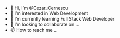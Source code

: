 - 👋 Hi, I’m @Cezar_Cernescu
- 👀 I’m interested in Web Development
- 🌱 I’m currently learning Full Stack Web Developer
- 💞️ I’m looking to collaborate on ...
- 📫 How to reach me ...

<!---
cesare-c/cesare-c is a ✨ special ✨ repository because its `README.md` (this file) appears on your GitHub profile.
You can click the Preview link to take a look at your changes.
--->
